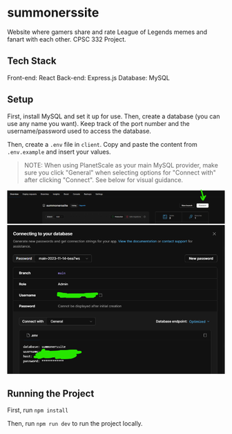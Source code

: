 # summonerssite

Website where gamers share and rate League of Legends memes and fanart with each other. CPSC 332 Project.

## Tech Stack

Front-end: React
Back-end: Express.js
Database: MySQL

## Setup

First, install MySQL and set it up for use. Then, create a database (you can use any name you want). Keep track of the port number and the username/password used to access the database.

Then, create a `.env` file in `client`. Copy and paste the content from `.env.example` and insert your values.

> NOTE: When using PlanetScale as your main MySQL provider, make sure you click "General" when selecting options for "Connect with" after clicking "Connect". See below for visual guidance.

![Connect button](./.github/img1.png "Connect Button")
![Database information](./.github/img2.png "Database information")

## Running the Project

First, run `npm install`

Then, run `npm run dev` to run the project locally.
